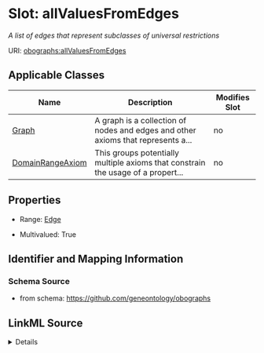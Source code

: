

# Slot: allValuesFromEdges


_A list of edges that represent subclasses of universal restrictions_



URI: [obographs:allValuesFromEdges](https://github.com/geneontology/obographs/allValuesFromEdges)



<!-- no inheritance hierarchy -->





## Applicable Classes

| Name | Description | Modifies Slot |
| --- | --- | --- |
| [Graph](Graph.md) | A graph is a collection of nodes and edges and other axioms that represents a... |  no  |
| [DomainRangeAxiom](DomainRangeAxiom.md) | This groups potentially multiple axioms that constrain the usage of a propert... |  no  |







## Properties

* Range: [Edge](Edge.md)

* Multivalued: True





## Identifier and Mapping Information







### Schema Source


* from schema: https://github.com/geneontology/obographs




## LinkML Source

<details>
```yaml
name: allValuesFromEdges
description: A list of edges that represent subclasses of universal restrictions
from_schema: https://github.com/geneontology/obographs
rank: 1000
multivalued: true
alias: allValuesFromEdges
domain_of:
- Graph
- DomainRangeAxiom
range: Edge

```
</details>
